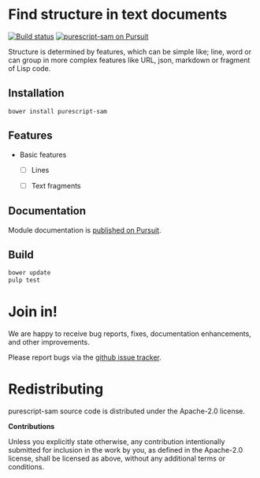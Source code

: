 # Find structure in text documents

[![Build status](https://travis-ci.org/klangner/purescript-sam.svg?branch=master)](https://travis-ci.org/klangner/purescript-sam)
<a href="https://pursuit.purescript.org/packages/purescript-sam">
  <img src="https://pursuit.purescript.org/packages/purescript-sam/badge"
       alt="purescript-sam on Pursuit">
  </img>
</a>

Structure is determined by features, which can be simple like; line, word or can group in more complex features like URL, json, markdown or fragment of Lisp code.

## Installation

```
bower install purescript-sam
```

## Features

  * Basic features
    * [ ] Lines
    * [ ] Text fragments


## Documentation

Module documentation is [published on Pursuit](http://pursuit.purescript.org/packages/purescript-sam).


## Build

```bash
bower update
pulp test
```


# Join in!

We are happy to receive bug reports, fixes, documentation enhancements,
and other improvements.

Please report bugs via the
[github issue tracker](http://github.com/klangner/purescript-sam/issues).


# Redistributing

purescript-sam source code is distributed under the Apache-2.0 license.

**Contributions**

Unless you explicitly state otherwise, any contribution intentionally submitted
for inclusion in the work by you, as defined in the Apache-2.0 license, shall be
licensed as above, without any additional terms or conditions.
